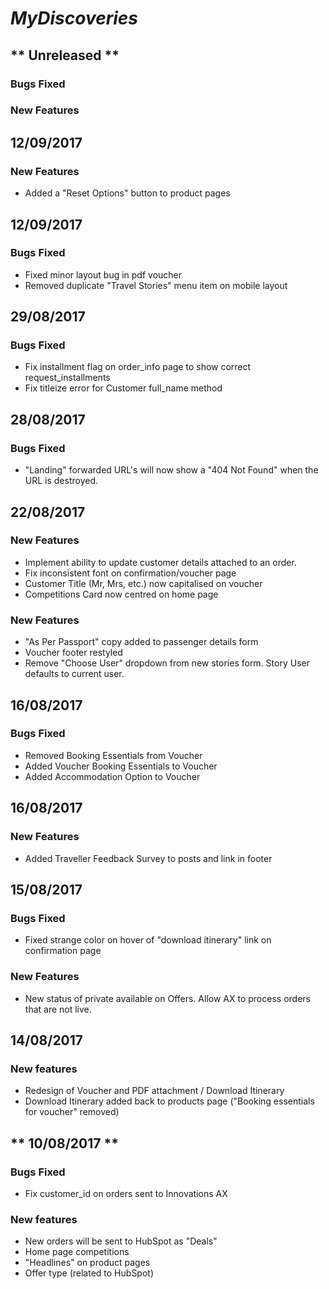 # ***MyDiscoveries***
## ** Unreleased **
### Bugs Fixed
### New Features

## **12/09/2017**
### New Features
- Added a "Reset Options" button to product pages

## **12/09/2017**
### Bugs Fixed
- Fixed minor layout bug in pdf voucher
- Removed duplicate "Travel Stories" menu item on mobile layout

## **29/08/2017**
### Bugs Fixed
- Fix installment flag on order_info page to show correct request_installments
- Fix titleize error for Customer full_name method

## **28/08/2017**
### Bugs Fixed
- "Landing" forwarded URL's will now show a "404 Not Found" when the URL is destroyed.
 
## **22/08/2017**
### New Features
- Implement ability to update customer details attached to an order.
- Fix inconsistent font on confirmation/voucher page
- Customer Title (Mr, Mrs, etc.) now capitalised on voucher
- Competitions Card now centred on home page
### New Features
- "As Per Passport" copy added to passenger details form
- Voucher footer restyled
- Remove "Choose User" dropdown from new stories form. Story User defaults to current user.

## **16/08/2017**
### Bugs Fixed
- Removed Booking Essentials from Voucher
- Added Voucher Booking Essentials to Voucher
- Added Accommodation Option to Voucher

## **16/08/2017**
### New Features
- Added Traveller Feedback Survey to posts and link in footer

## **15/08/2017**
### Bugs Fixed
- Fixed strange color on hover of "download itinerary" link on confirmation page
### New Features
- New status of private available on Offers. Allow AX to process orders that are not live.

## **14/08/2017**
### New features
- Redesign of Voucher and PDF attachment / Download Itinerary
- Download Itinerary added back to products page ("Booking essentials for voucher" removed)

## ** 10/08/2017 **
### Bugs Fixed
- Fix customer_id on orders sent to Innovations AX

### New features
- New orders will be sent to HubSpot as "Deals"
- Home page competitions
- "Headlines" on product pages
- Offer type (related to HubSpot)